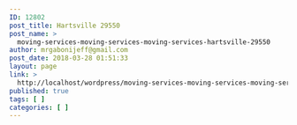 ```yaml
---
ID: 12802
post_title: Hartsville 29550
post_name: >
  moving-services-moving-services-moving-services-hartsville-29550
author: mrgabonijeff@gmail.com
post_date: 2018-03-28 01:51:33
layout: page
link: >
  http://localhost/wordpress/moving-services-moving-services-moving-services-hartsville-29550/
published: true
tags: [ ]
categories: [ ]
---
```

